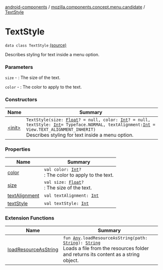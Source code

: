 [android-components](../../index.md) / [mozilla.components.concept.menu.candidate](../index.md) / [TextStyle](./index.md)

# TextStyle

`data class TextStyle` [(source)](https://github.com/mozilla-mobile/android-components/blob/master/components/concept/menu/src/main/java/mozilla/components/concept/menu/candidate/TextStyle.kt#L19)

Describes styling for text inside a menu option.

### Parameters

`size` - : The size of the text.

`color` - : The color to apply to the text.

### Constructors

| Name | Summary |
|---|---|
| [&lt;init&gt;](-init-.md) | `TextStyle(size: `[`Float`](https://kotlinlang.org/api/latest/jvm/stdlib/kotlin/-float/index.html)`? = null, color: `[`Int`](https://kotlinlang.org/api/latest/jvm/stdlib/kotlin/-int/index.html)`? = null, textStyle: `[`Int`](https://kotlinlang.org/api/latest/jvm/stdlib/kotlin/-int/index.html)` = Typeface.NORMAL, textAlignment: `[`Int`](https://kotlinlang.org/api/latest/jvm/stdlib/kotlin/-int/index.html)` = View.TEXT_ALIGNMENT_INHERIT)`<br>Describes styling for text inside a menu option. |

### Properties

| Name | Summary |
|---|---|
| [color](color.md) | `val color: `[`Int`](https://kotlinlang.org/api/latest/jvm/stdlib/kotlin/-int/index.html)`?`<br>: The color to apply to the text. |
| [size](size.md) | `val size: `[`Float`](https://kotlinlang.org/api/latest/jvm/stdlib/kotlin/-float/index.html)`?`<br>: The size of the text. |
| [textAlignment](text-alignment.md) | `val textAlignment: `[`Int`](https://kotlinlang.org/api/latest/jvm/stdlib/kotlin/-int/index.html) |
| [textStyle](text-style.md) | `val textStyle: `[`Int`](https://kotlinlang.org/api/latest/jvm/stdlib/kotlin/-int/index.html) |

### Extension Functions

| Name | Summary |
|---|---|
| [loadResourceAsString](../../mozilla.components.support.test.file/kotlin.-any/load-resource-as-string.md) | `fun `[`Any`](https://kotlinlang.org/api/latest/jvm/stdlib/kotlin/-any/index.html)`.loadResourceAsString(path: `[`String`](https://kotlinlang.org/api/latest/jvm/stdlib/kotlin/-string/index.html)`): `[`String`](https://kotlinlang.org/api/latest/jvm/stdlib/kotlin/-string/index.html)<br>Loads a file from the resources folder and returns its content as a string object. |
